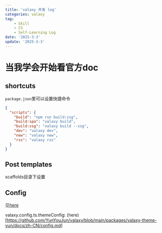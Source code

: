 ```yaml
---
title: 'valaxy 开发 log'
categories: valaxy
tag:
    - Skill
    - CS
    - Self-Learning Log
date: '2025-3-3'
update: '2025-3-3'
---
```

# 当我学会开始看官方doc
## shortcuts
`package.json`里可以设置快捷命令
```json
{
  "scripts": {
    "build": "npm run build:ssg",
    "build:spa": "valaxy build",
    "build:ssg": "valaxy build --ssg",
    "dev": "valaxy dev",
    "new": "valaxy new",
    "rss": "valaxy rss"
  }
}
```
## Post templates
scaffolds目录下设置

## Config
见[here](https://github.com/YunYouJun/valaxy/blob/main/packages/valaxy/types/config.ts#L188)

valaxy.config.ts.themeConfig: (here)[https://github.com/YunYouJun/valaxy/blob/main/packages/valaxy-theme-yun/docs/zh-CN/config.md]

